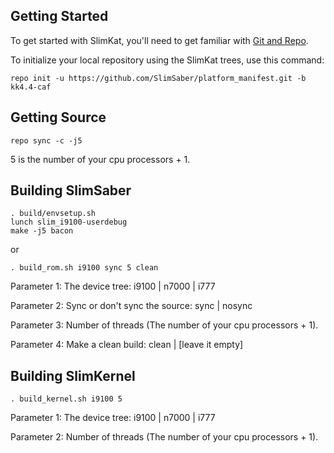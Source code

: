 Getting Started
---------------

To get started with SlimKat, you'll need to get familiar with
[Git and Repo](http://source.android.com/download/using-repo).

To initialize your local repository using the SlimKat trees, use this command:

	repo init -u https://github.com/SlimSaber/platform_manifest.git -b kk4.4-caf


Getting Source
--------------

	repo sync -c -j5

5 is the number of your cpu processors + 1.


Building SlimSaber
------------------

	. build/envsetup.sh
	lunch slim_i9100-userdebug
	make -j5 bacon

or
	
	. build_rom.sh i9100 sync 5 clean

Parameter 1: The device tree: i9100 | n7000 | i777

Parameter 2: Sync or don't sync the source: sync | nosync

Parameter 3: Number of threads (The number of your cpu processors + 1).

Parameter 4: Make a clean build: clean | [leave it empty]


Building SlimKernel
------------------

	. build_kernel.sh i9100 5

Parameter 1: The device tree: i9100 | n7000 | i777

Parameter 2: Number of threads (The number of your cpu processors + 1).

